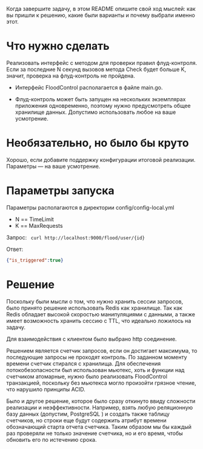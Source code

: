Когда завершите задачу, в этом README опишите свой ход мыслей: как вы пришли к решению, какие были варианты и почему выбрали именно этот. 

# Что нужно сделать

Реализовать интерфейс с методом для проверки правил флуд-контроля. Если за последние N секунд вызовов метода Check будет больше K, значит, проверка на флуд-контроль не пройдена.

- Интерфейс FloodControl располагается в файле main.go.

- Флуд-контроль может быть запущен на нескольких экземплярах приложения одновременно, поэтому нужно предусмотреть общее хранилище данных. Допустимо использовать любое на ваше усмотрение. 

# Необязательно, но было бы круто

Хорошо, если добавите поддержку конфигурации итоговой реализации. Параметры — на ваше усмотрение.

# Параметры запуска
Параметры располагаются в директории config/config-local.yml

- N == TimeLimit
- K == MaxRequests

Запрос:
``` curl http://localhost:9000/flood/user/{id}```

Ответ:
```json
{"is_triggered":true}
```

# Решение
Поскольку были мысли о том, что нужно хранить сессии запросов, было принято решение использовать Redis как хранилище. Так как Redis обладает высокой скоростью манипуляциями с данными, а также имеет возможность хранить сессию с TTL, что идеально ложилось на задачу.

Для взаимодействия с клиентом было выбрано http соединение.

Решением является счетчик запросов, если он достигает максимума, то последующие запросы не проходят контроль. По заданном моменту времени счетчик стирался с хранилища.
Для обеспечения потокобезопасности был использован мьютекс, хоть и функции над счетчиком атомарные, нужно было реализовать FloodControl транзакцией, поскольку без мьютекса могло произойти грязное чтение, что нарушило принципы ACID.

Было и другое решение, которое было сразу откинуто ввиду сложности реализации и неэффективности. Например, взять любую реляционную базу данных (допустим, PostgreSQL ) и создать также таблицу счетчиков, но строки еще будут содержить атрибут времени обозначающий старта отчета счетчика.
Таким образом мы бы каждый раз проверяли не только значение счетчика, но и его время, чтобы обновить его по истечению срока.

